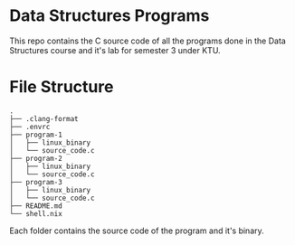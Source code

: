 # Data Structures Programs
This repo contains the C source code of all the programs done in the Data Structures course and it's lab for semester 3 under KTU.

# File Structure
```
.
├── .clang-format
├── .envrc
├── program-1
│   ├── linux_binary
│   └── source_code.c
├── program-2
│   ├── linux_binary
│   └── source_code.c
├── program-3
│   ├── linux_binary
│   └── source_code.c
├── README.md
└── shell.nix
```
Each folder contains the source code of the program and it's binary.
